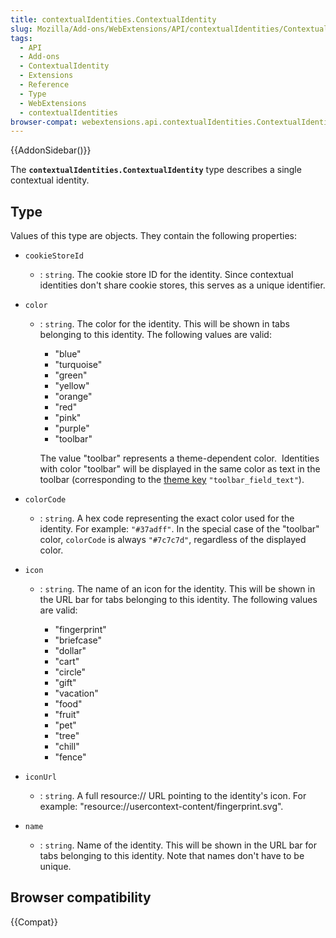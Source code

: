 ```yaml
---
title: contextualIdentities.ContextualIdentity
slug: Mozilla/Add-ons/WebExtensions/API/contextualIdentities/ContextualIdentity
tags:
  - API
  - Add-ons
  - ContextualIdentity
  - Extensions
  - Reference
  - Type
  - WebExtensions
  - contextualIdentities
browser-compat: webextensions.api.contextualIdentities.ContextualIdentity
---
```

{{AddonSidebar()}}

The **`contextualIdentities.ContextualIdentity`** type describes a single contextual identity.

## Type

Values of this type are objects. They contain the following properties:

- `cookieStoreId`
  - : `string`. The cookie store ID for the identity. Since contextual identities don't share cookie stores, this serves as a unique identifier.
- `color`

  - : `string`. The color for the identity. This will be shown in tabs belonging to this identity. The following values are valid:

    - "blue"
    - "turquoise"
    - "green"
    - "yellow"
    - "orange"
    - "red"
    - "pink"
    - "purple"
    - "toolbar"

    The value "toolbar" represents a theme-dependent color.  Identities with color "toolbar" will be displayed in the same color as text in the toolbar (corresponding to the [theme key](/en-US/docs/Mozilla/Add-ons/WebExtensions/manifest.json/theme#colors) `"toolbar_field_text"`).

- `colorCode`
  - : `string`. A hex code representing the exact color used for the identity. For example: `"#37adff"`. In the special case of the "toolbar" color, `colorCode` is always `"#7c7c7d"`, regardless of the displayed color.
- `icon`

  - : `string`. The name of an icon for the identity. This will be shown in the URL bar for tabs belonging to this identity. The following values are valid:

    - "fingerprint"
    - "briefcase"
    - "dollar"
    - "cart"
    - "circle"
    - "gift"
    - "vacation"
    - "food"
    - "fruit"
    - "pet"
    - "tree"
    - "chill"
    - "fence"

- `iconUrl`
  - : `string`. A full resource:// URL pointing to the identity's icon. For example: "resource://usercontext-content/fingerprint.svg".
- `name`
  - : `string`. Name of the identity. This will be shown in the URL bar for tabs belonging to this identity. Note that names don't have to be unique.

## Browser compatibility

{{Compat}}
